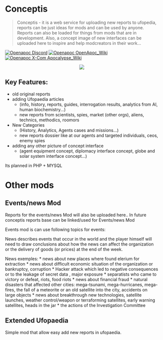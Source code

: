 # Conceptis
> Conceptis - it is a web service for uploading new reports to ufopedia, reports can be just ideas for mods and can be used by anyone. Reports can also be loaded for things from mods that are in development. Also, a concept image of new interfaces can be uploaded here to inspire and help modcreators in their work...

[![Openapoc Discord](https://img.shields.io/discord/142798944970211328.svg?label=discord)](https://discord.gg/d6DAHEb)
[![Openapoc OpenApoc_Wiki](https://img.shields.io/badge/OpenApoc-Wiki-blue.svg)](https://www.ufopaedia.org/index.php/OpenApoc)
[![Openapoc X-Com Apocalypse_Wiki](https://img.shields.io/badge/XCom%20Apocalypse-Wiki-orange.svg)](https://www.ufopaedia.org/index.php/Apocalypse)

<p align="center"><img src="https://i.imgur.com/XxudxVj.jpg"/></p>

## Key Features:
* old original reports
* adding Ufopaedia articles 
  * (info, history, reports, guides, interrogation results, analytics from AI, human biochemistry...)
  * new reports from scientists, spies, market (other orgs), aliens, technics, methodics, roomors
* New Categories
  * (History, Analytics, Agents cases and missions...)
  * new reports dossier like at our agents and targeted individuals, ceos, enemy spies
* adding any other picture of concept interface
  * (agent equipment concept, diplomacy interface concept, globe and solar system interface concept...)

Its planned in PHP + MYSQL

# Other mods

## Events/news Mod
Reports for the events/news Mod will also be uploaded here..
In future conceptis reports base can be linked/used for Events/news Mod

Events mod is can use following topics for events:

News describes events that occur in the world and the player himself will need to draw conclusions about how the news can affect the organization or the delivery of goods (or prices) at the end of the week.

News exemples:
        * news about new places where found elerium for extraction
        * news about difficult economic situation of the organization or bankruptcy, corruption
        * Hacker attack which led to negative consequences or to the leakage of secret data , major exposure
        * separatists who came to victory or defeat, riots, food riots
        * news about financial fraud
        * natural disasters that affected other cities:
        mega-tsunami, mega-hurricanes, mega-fires, the fall of a meteorite or an old satellite into the city, accidents on large objects
        * news about breakthrough new technologies, satellite launches, weather control/weapon or terraforming satellites, early warning satellites, heads in the jar
        * the actions of the Investigation Committee

## Extended Ufopaedia

Simple mod that allow easy add new reports in ufopaedia.

